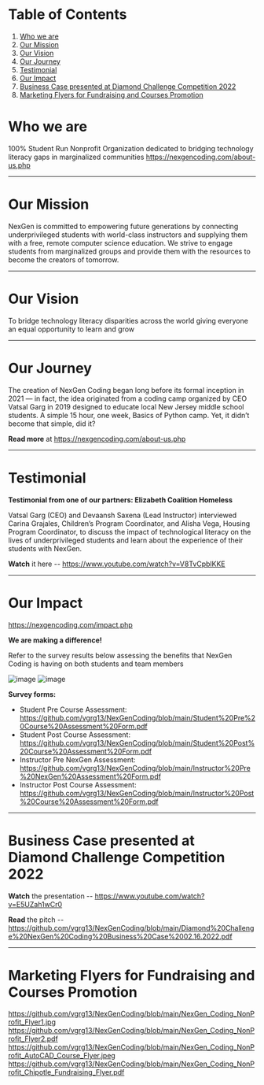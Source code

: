 # Table of Contents
1. [Who we are](#Who-we-are?)
2. [Our Mission](#Our-Mission)
3. [Our Vision](#Our-Vision)
4. [Our Journey](#Our-Journey)
5. [Testimonial](#Testimonial)
6. [Our Impact](#Our-Impact)
7. [Business Case presented at Diamond Challenge Competition 2022](#Business-Case-presented-at-Diamond-Challenge-Competition-2022)
8. [Marketing Flyers for Fundraising and Courses Promotion](#Marketing-Flyers-for-Fundraising-and-Courses'-Promotion)

# Who we are

100% Student Run Nonprofit Organization dedicated to bridging technology literacy gaps in marginalized communities
https://nexgencoding.com/about-us.php

***
# Our Mission

NexGen is committed to empowering future generations by connecting underprivileged students with world-class instructors and supplying them with a free, remote computer science education. We strive to engage students from marginalized groups and provide them with the resources to become the creators of tomorrow.
***
# Our Vision

To bridge technology literacy disparities across the world giving everyone an equal opportunity to learn and grow
***
# Our Journey

The creation of NexGen Coding began long before its formal inception in 2021 — in fact, the idea originated from a coding camp organized by CEO Vatsal Garg in 2019 designed to educate local New Jersey middle school students. A simple 15 hour, one week, Basics of Python camp. Yet, it didn’t become that simple, did it?

**Read more** at https://nexgencoding.com/about-us.php
***
# Testimonial

**Testimonial from one of our partners: Elizabeth Coalition Homeless**

Vatsal Garg (CEO) and Devaansh Saxena (Lead Instructor) interviewed Carina Grajales, Children’s Program Coordinator, and Alisha Vega, Housing Program Coordinator, to discuss the impact of technological literacy on the lives of underprivileged students and learn about the experience of their students with NexGen.

**Watch** it here -- https://www.youtube.com/watch?v=V8TvCpblKKE
***
# Our Impact
https://nexgencoding.com/impact.php

**We are making a difference!**

Refer to the survey results below assessing the benefits that NexGen Coding is having on both students and team members

![image](https://user-images.githubusercontent.com/88556975/168506935-5caac539-af11-4b36-8941-f8ddb37267f4.png)
![image](https://user-images.githubusercontent.com/88556975/168507032-bb921d47-767f-477d-8ef1-3cf1379fe372.png)

**Survey forms:**

- Student Pre Course Assessment: https://github.com/vgrg13/NexGenCoding/blob/main/Student%20Pre%20Course%20Assessment%20Form.pdf
- Student Post Course Assessment: https://github.com/vgrg13/NexGenCoding/blob/main/Student%20Post%20Course%20Assessment%20Form.pdf
- Instructor Pre NexGen Assessment: https://github.com/vgrg13/NexGenCoding/blob/main/Instructor%20Pre%20NexGen%20Assessment%20Form.pdf
- Instructor Post Course Assessment: https://github.com/vgrg13/NexGenCoding/blob/main/Instructor%20Post%20Course%20Assessment%20Form.pdf

***
# Business Case presented at Diamond Challenge Competition 2022

**Watch** the presentation -- https://www.youtube.com/watch?v=E5UZah1wCr0

**Read** the pitch -- https://github.com/vgrg13/NexGenCoding/blob/main/Diamond%20Challenge%20NexGen%20Coding%20Business%20Case%2002.16.2022.pdf
***
# Marketing Flyers for Fundraising and Courses Promotion

https://github.com/vgrg13/NexGenCoding/blob/main/NexGen_Coding_NonProfit_Flyer1.jpg
https://github.com/vgrg13/NexGenCoding/blob/main/NexGen_Coding_NonProfit_Flyer2.pdf
https://github.com/vgrg13/NexGenCoding/blob/main/NexGen_Coding_NonProfit_AutoCAD_Course_Flyer.jpeg
https://github.com/vgrg13/NexGenCoding/blob/main/NexGen_Coding_NonProfit_Chipotle_Fundraising_Flyer.pdf
